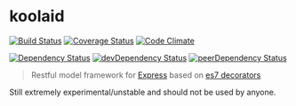 # koolaid
[![Build Status](https://travis-ci.org/ianwremmel/full-koolaid.svg)](https://travis-ci.org/ianwremmel/full-koolaid)
[![Coverage Status](https://coveralls.io/repos/ianwremmel/full-koolaid/badge.svg?branch=master&service=github)](https://coveralls.io/github/ianwremmel/full-koolaid?branch=master)
[![Code Climate](https://codeclimate.com/github/ianwremmel/full-koolaid/badges/gpa.svg)](https://codeclimate.com/github/ianwremmel/full-koolaid)

[![Dependency Status](https://david-dm.org/ianwremmel/full-koolaid.svg)](https://david-dm.org/ianwremmel/full-koolaid)
[![devDependency Status](https://david-dm.org/ianwremmel/full-koolaid/dev-status.svg)](https://david-dm.org/ianwremmel/full-koolaid#info=devDependencies)
[![peerDependency Status](https://david-dm.org/ianwremmel/full-koolaid/peer-status.svg)](https://david-dm.org/ianwremmel/full-koolaid#info=peerDependencies)

> Restful model framework for [Express](http://expressjs.com/) based on [es7 decorators](https://github.com/wycats/javascript-decorators)

Still extremely experimental/unstable and should not be used by anyone.
